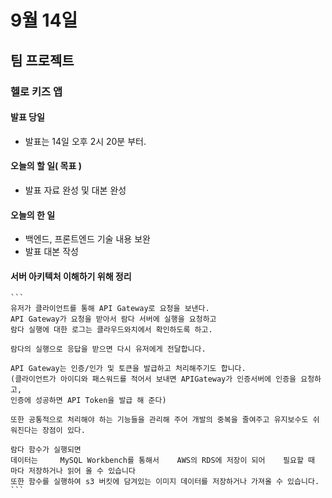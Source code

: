 # 9월 14일
## 팀 프로젝트
### 헬로 키즈 앱
#### 발표 당일
- 발표는 14일 오후 2시 20분 부터.

#### 오늘의 할 일( 목표 )
- 발표 자료 완성 및 대본 완성


#### 오늘의 한 일
- 백엔드, 프론트엔드 기술 내용 보완
- 발표 대본 작성 




#### 서버 아키텍처 이해하기 위해 정리
    ```
    유저가 클라이언트를 통해 API Gateway로 요청을 보낸다. 
    API Gateway가 요청을 받아서 람다 서버에 실행을 요청하고
    람다 실행에 대한 로그는 클라우드와치에서 확인하도록 하고.
    
    람다의 실행으로 응답을 받으면 다시 유저에게 전달합니다.

    API Gateway는 인증/인가 및 토큰을 발급하고 처리해주기도 합니다.
    (클라이언트가 아이디와 패스워드를 적어서 보내면 APIGateway가 인증서버에 인증을 요청하고,
    인증에 성공하면 API Token을 발급 해 준다)

    또한 공통적으로 처리해야 하는 기능들을 관리해 주어 개발의 중복을 줄여주고 유지보수도 쉬워진다는 장점이 있다.

    람다 함수가 실행되면 
    데이터는     MySQL Workbench를 통해서    AWS의 RDS에 저장이 되어    필요할 때 마다 저장하거나 읽어 올 수 있습니다
    또한 함수를 실행하여 s3 버킷에 담겨있는 이미지 데이터를 저장하거나 가져올 수 있습니다.
    ```